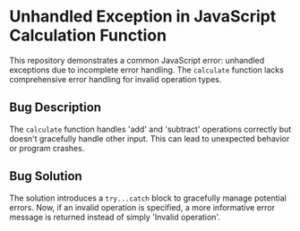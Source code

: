 # Unhandled Exception in JavaScript Calculation Function

This repository demonstrates a common JavaScript error:  unhandled exceptions due to incomplete error handling.  The `calculate` function lacks comprehensive error handling for invalid operation types.

## Bug Description
The `calculate` function handles 'add' and 'subtract' operations correctly but doesn't gracefully handle other input. This can lead to unexpected behavior or program crashes.

## Bug Solution
The solution introduces a `try...catch` block to gracefully manage potential errors.  Now, if an invalid operation is specified, a more informative error message is returned instead of simply 'Invalid operation'.